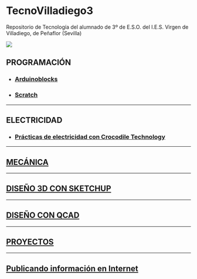 # TecnoVilladiego3
Repositorio de Tecnología del alumnado de 3º de E.S.O. del I.E.S. Virgen de Villadiego, de Peñaflor (Sevilla)

![](imágenes/logo_fondo_transparente200x300.png)


## PROGRAMACIÓN

  * ### [Arduinoblocks](ArduinoBlocks/readme.md)
  * ### [Scratch](http://scratch.mit.edu)
***

## ELECTRICIDAD
  * ### [Prácticas de electricidad con Crocodile Technology](Electricidad/practicas.md)
***

## [MECÁNICA](Mecánica/readme.md)
***

## [DISEÑO 3D CON SKETCHUP](Sketchup/readme.md)
***

## [DISEÑO CON QCAD](QCAD/qcad.md)
***

## [PROYECTOS](/Proyectos/readme.md)
***

## [Publicando información en Internet](Internet/internet.md)
<!--stackedit_data:
eyJoaXN0b3J5IjpbLTE4Mzk4MjA1MTFdfQ==
-->